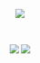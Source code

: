 <p align="center">
    <a href="https://github.com/sukruc?tab=repositories&language=python">
        <img src="https://img.shields.io/badge/Fantastic%20data%20related%20title%20here-14354C.svg?&style=for-the-badge&logo=python&logoColor=yellow"/>
</p>
<br>
<p align="center">
    <a><img align="center" src="https://github-readme-stats.vercel.app/api?username=sukruc&count_private=true&show_icons=true&theme=vue"/></a>
    <a><img align="center" src="https://github-readme-stats.vercel.app/api/top-langs/?username=sukruc&theme=vue&hide=tex,java,css"/></a>
</p>
